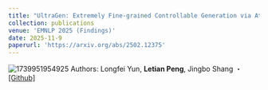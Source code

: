 ```yaml
---
title: "UltraGen: Extremely Fine-grained Controllable Generation via Attribute Reconstruction and Global Preference Optimization."
collection: publications
venue: 'EMNLP 2025 (Findings)'
date: 2025-11-9
paperurl: 'https://arxiv.org/abs/2502.12375'
---
```

![1739951954925](https://github.com/user-attachments/assets/191acbd7-914c-4e39-9275-c8ff056b817c)
Authors: Longfei Yun, **Letian Peng**, Jingbo Shang ・[[Github]](https://github.com/LongfeiYun17/UltraGen)
